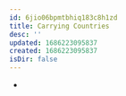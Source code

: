 ```yaml
---
id: 6jio06bpmtbhiq183c8h1zd
title: Carrying Countries
desc: ''
updated: 1686223095837
created: 1686223095837
isDir: false
---
```

-